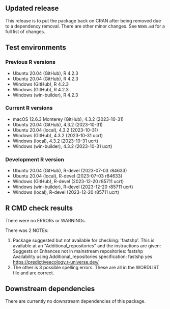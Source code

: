 ## Updated release

This release is to put the package back on CRAN after being removed due to a dependency removal. There are other minor changes.
See `NEWS.md` for a full list of changes.

## Test environments

### Previous R versions
* Ubuntu 20.04                 (GitHub), R 4.2.3
* Ubuntu 20.04                 (GitHub), R 4.2.3
* Windows                      (GitHub), R 4.2.3
* Windows                      (GitHub), R 4.2.3
* Windows                 (win-builder), R 4.2.3

### Current R versions
* macOS 12.6.3 Monterey        (GitHub), 4.3.2 (2023-10-31)
* Ubuntu 20.04                 (GitHub), 4.3.2 (2023-10-31)
* Ubuntu 20.04                  (local), 4.3.2 (2023-10-31)
* Windows                      (GitHub), 4.3.2 (2023-10-31 ucrt)
* Windows                       (local), 4.3.2 (2023-10-31 ucrt)
* Windows                 (win-builder), 4.3.2 (2023-10-31 ucrt)

### Development R version
* Ubuntu 20.04                 (GitHub), R-devel (2023-07-03 r84633)
* Ubuntu 20.04                 (local),  R-devel (2023-07-03 r84633)
* Windows                      (GitHub), R-devel (2023-12-20 r85711 ucrt)
* Windows                 (win-builder), R-devel (2023-12-20 r85711 ucrt)
* Windows                       (local), R-devel (2023-12-20 r85711 ucrt)

## R CMD check results

There were no ERRORs or WARNINGs.

There was 2 NOTEs:

1. Package suggested but not available for checking: 'fastshp'. This is available at an "Additional_repositories" and the instructions are given:
Suggests or Enhances not in mainstream repositories:
  fastshp
Availability using Additional_repositories specification:
  fastshp   yes   https://predictiveecology.r-universe.dev/
2. The other is 3 possible spelling errors. These are all in the WORDLIST file and are correct.

## Downstream dependencies

There are currently no downstream dependencies of this package.
